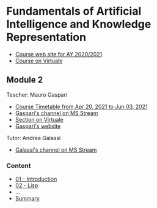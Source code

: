 # Fundamentals of Artificial Intelligence and Knowledge Representation

- [Course web site for AY 2020/2021](https://www.unibo.it/en/teaching/course-unit-catalogue/course-unit/2020/446566)
- [Course on Virtuale](https://virtuale.unibo.it/course/view.php?id=18810)

## Module 2

Teacher: Mauro Gaspari

- [Course Timetable from Apr 20, 2021 to Jun 03, 2021](https://www.unibo.it/en/teaching/course-unit-catalogue/course-unit/2020/446566/orariolezioni#447772)
- [Gaspari's channel on MS Stream](https://web.microsoftstream.com/user/a2374c7e-3191-4b84-8837-8b9d9d3df4d3)
- [Section on Virtuale](https://virtuale.unibo.it/course/view.php?id=18810#section-5)
- [Gaspari's website](http://cs.unibo.it/~gaspari/)

Tutor: Andrea Galassi

- [Galassi's channel on MS Stream](https://web.microsoftstream.com/user/70efed76-394d-4b59-8022-ce80116cb89b)

### Content

- [01 - Introduction](01%20-%20Introduction.md)
- [02 - Lisp](02%20-%20Lisp.md)
- ...
- [Summary](summary.md)
